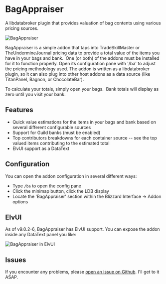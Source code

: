 # BagAppraiser

A libdatabroker plugin that provides valuation of bag contents using various pricing sources.

![BagAppraiser](https://i.imgur.com/Zagxpho.png)

BagAppraiser is a simple addon that taps into TradeSkillMaster or TheUndermineJournal pricing data to provide a total value of the items you have in your bags and bank.  One (or both) of the addons must be installed for it to function properly.  Open its configuration pane with '/ba' to adjust the pricing methodology used.  The addon is written as a libdatabroker plugin, so it can also plug into other host addons as a data source (like TitanPanel, Bagnon, or ChocolateBar).

To calculate your totals, simply open your bags.  Bank totals will display as zero until you visit your bank.

## Features

* Quick value estimations for the items in your bags and bank based on several different configurable sources
* Support for Guild banks (must be enabled)
* Top contributors breakdowns for each container source -- see the top valued items contributing to the estimated total
* ElvUI support as a DataText

## Configuration

You can open the addon configuration in several different ways:

* Type `/ba` to open the config pane
* Click the minimap button, click the LDB display
* Locate the 'BagAppraiser' section within the Blizzard Interface -> Addon options

## ElvUI

As of v9.0.2-6, BagAppraiser has ElvUI support.  You can expose the addon inside any DataText panel you like:

![BagAppraiser in ElvUI](https://i.imgur.com/jJLrxys.png)

## Issues

If you encounter any problems, please [open an issue on Github](https://github.com/clocklear/BagAppraiser/issues).  I'll get to it ASAP.

